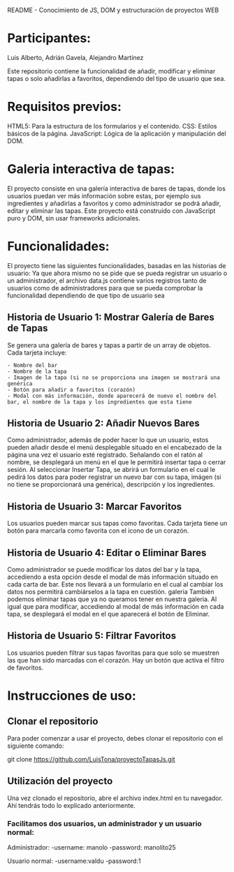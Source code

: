 README - Conocimiento de JS, DOM y estructuración de proyectos WEB

# Participantes:

Luis Alberto, Adrián Gavela, Alejandro Martínez

Este repositorio contiene la funcionalidad de añadir, modificar y eliminar tapas o solo añadirlas a favoritos, dependiendo del tipo de usuario que sea.

# Requisitos previos:

HTML5: Para la estructura de los formularios y el contenido.
CSS: Estilos básicos de la página.
JavaScript: Lógica de la aplicación y manipulación del DOM.

# Galeria interactiva de tapas:

El proyecto consiste en una galería interactiva de bares de tapas, donde los usuarios puedan ver más información sobre estas, por ejemplo sus ingredientes y añadirlas a favoritos y como administrador se podrá añadir, editar y eliminar las tapas. Este proyecto está construido con JavaScript puro y DOM, sin usar frameworks adicionales.

# Funcionalidades:

El proyecto tiene las siguientes funcionalidades, basadas en las historias de usuario:
Ya que ahora mismo no se pide que se pueda registrar un usuario o un administrador, el archivo data.js contiene varios registros tanto de usuarios como de administradores para que se pueda comprobar la funcionalidad dependiendo de que tipo de usuario sea 

## Historia de Usuario 1: Mostrar Galería de Bares de Tapas

Se genera una galería de bares y tapas a partir de un array de objetos. Cada tarjeta incluye:

	- Nombre del bar
	- Nombre de la tapa
	- Imagen de la tapa (si no se proporciona una imagen se mostrará una genérica
	- Botón para añadir a favoritos (corazón)
	- Modal con más información, donde aparecerá de nuevo el nombre del bar, el nombre de la tapa y los ingredientes que esta tiene

## Historia de Usuario 2: Añadir Nuevos Bares

Como administrador, además de poder hacer lo que un usuario, estos pueden añadir desde el menú desplegable situado en el encabezado de la página una vez el usuario esté registrado. Señalando con el ratón al nombre, se desplegará un menú en el que le permitirá insertar tapa o cerrar sesión. Al seleccionar Insertar Tapa, se abrirá un formulario en el cual le pedirá los datos para poder registrar un nuevo bar con su tapa, imágen (si no tiene se proporcionará una genérica), descripción y los ingredientes.

## Historia de Usuario 3: Marcar Favoritos

Los usuarios pueden marcar sus tapas como favoritas.
Cada tarjeta tiene un botón para marcarla como favorita con el icono de un corazón.

## Historia de Usuario 4: Editar o Eliminar Bares
Como administrador se puede modificar los datos del bar y la tapa, accediendo a esta opción desde el modal de más información situado en cada carta de bar. Este nos llevará a un formulario en el cual al cambiar los datos nos permitirá cambiárselos a la tapa en cuestión.
galeria
También podemos eliminar tapas que ya no queramos tener en nuestra galeria. Al igual que para modificar, accediendo al modal de más información en cada tapa, se desplegará el modal en el que aparecerá el botón de Eliminar.

## Historia de Usuario 5: Filtrar Favoritos

Los usuarios pueden filtrar sus tapas favoritas para que solo se muestren las que han sido marcadas con el corazón. 
Hay un botón que activa el filtro de favoritos.

# Instrucciones de uso:

## Clonar el repositorio

Para poder comenzar a usar el proyecto, debes clonar el repositorio con el siguiente comando:

git clone https://github.com/LuisTona/proyectoTapasJs.git

## Utilización del proyecto

Una vez clonado el repositorio, abre el archivo index.html en tu navegador. Ahí tendrás todo lo explicado anteriormente.

### Facilitamos dos usuarios, un administrador y un usuario normal:

Administrador:
-username: manolo
-password: manolito25

Usuario normal:
-username:valdu
-password:1